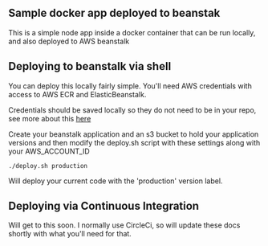 ## Sample docker app deployed to beanstak

This is a simple node app inside a docker container that can be run locally, and also deployed to AWS beanstalk

## Deploying to beanstalk via shell

You can deploy this locally fairly simple.   You'll need AWS credentials with access to AWS ECR and ElasticBeanstalk.

Credentials should be saved locally so they do not need to be in your repo, see more about this [here](http://docs.aws.amazon.com/cli/latest/userguide/cli-chap-getting-started.html)

Create your beanstalk application and an s3 bucket to hold your application versions and then modify the deploy.sh script with these settings along with your AWS_ACCOUNT_ID

`./deploy.sh production`

Will deploy your current code with the 'production' version label.

## Deploying via Continuous Integration

Will get to this soon.  I normally use CircleCi, so will update these docs shortly with what you'll need for that.

